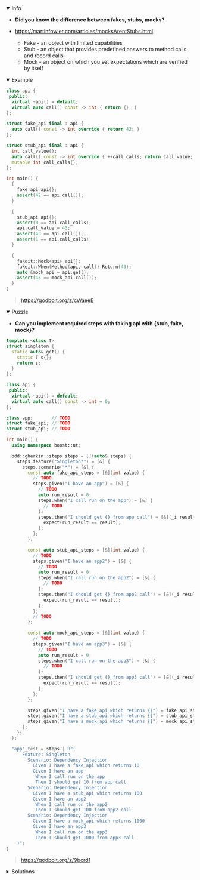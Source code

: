 <details open><summary>Info</summary><p>

* **Did you know the difference between fakes, stubs, mocks?**

 * https://martinfowler.com/articles/mocksArentStubs.html
    * Fake - an object with limited capabilities
    * Stub - an object that provides predefined answers to method calls and record calls
    * Mock - an object on which you set expectations which are verified by itself

</p></details><details open><summary>Example</summary><p>

```cpp
class api {
 public:
  virtual ~api() = default;
  virtual auto call() const -> int { return {}; }
};

struct fake_api final : api {
  auto call() const -> int override { return 42; }
};

struct stub_api final : api {
  int call_value{};
  auto call() const -> int override { ++call_calls; return call_value; }
  mutable int call_calls{};
};

int main() {
  {
    fake_api api{};
    assert(42 == api.call());
  }

  {
    stub_api api{};
    assert(0 == api.call_calls);
    api.call_value = 43;
    assert(43 == api.call());
    assert(1 == api.call_calls);
  }

  {
    fakeit::Mock<api> api{};
    fakeit::When(Method(api, call)).Return(43);
    auto &mock_api = api.get();
    assert(43 == mock_api.call());
  }
}
```

> https://godbolt.org/z/cWaeeE

</p></details><details open><summary>Puzzle</summary><p>

* **Can you implement required steps with faking api with {stub, fake, mock}?**

```cpp
template <class T>
struct singleton {
  static auto& get() {
    static T s{};
    return s;
  }
};

class api {
 public:
  virtual ~api() = default;
  virtual auto call() const -> int = 0;
};

class app;       // TODO
struct fake_api; // TODO
struct stub_api; // TODO

int main() {
  using namespace boost::ut;

  bdd::gherkin::steps steps = [](auto& steps) {
    steps.feature("Singleton*") = [&] {
      steps.scenario("*") = [&] {
        const auto fake_api_steps = [&](int value) {
          // TODO
          steps.given("I have an app") = [&] {
            // TODO
            auto run_result = 0;
            steps.when("I call run on the app") = [&] {
              // TODO
            };
            steps.then("I should get {} from app call") = [&](_i result) {
              expect(run_result == result);
            };
          };
        };

        const auto stub_api_steps = [&](int value) {
          // TODO
          steps.given("I have an app2") = [&] {
            // TODO
            auto run_result = 0;
            steps.when("I call run on the app2") = [&] {
              // TODO
            };
            steps.then("I should get {} from app2 call") = [&](_i result) {
              expect(run_result == result);
            };
          };
          // TODO
        };

        const auto mock_api_steps = [&](int value) {
          // TODO
          steps.given("I have an app3") = [&] {
            // TODO
            auto run_result = 0;
            steps.when("I call run on the app3") = [&] {
              // TODO
            };
            steps.then("I should get {} from app3 call") = [&](_i result) {
              expect(run_result == result);
            };
          };
        };

        steps.given("I have a fake_api which returns {}") = fake_api_steps;
        steps.given("I have a stub_api which returns {}") = stub_api_steps;
        steps.given("I have a mock_api which returns {}") = mock_api_steps;
      };
    };
  };

  "app"_test = steps | R"(
      Feature: Singleton
        Scenario: Dependency Injection
          Given I have a fake_api which returns 10
          Given I have an app
           When I call run on the app
           Then I should get 10 from app call
        Scenario: Dependency Injection
          Given I have a stub_api which returns 100
          Given I have an app2
           When I call run on the app2
           Then I should get 100 from app2 call
        Scenario: Dependency Injection
          Given I have a mock_api which returns 1000
          Given I have an app3
           When I call run on the app3
           Then I should get 1000 from app3 call
    )";
}
```

> https://godbolt.org/z/9bcrd1

</p></details><details><summary>Solutions</summary><p>
